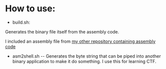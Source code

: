 # How to use:

* build.sh:

Generates the binary file itself from the assembly code. 

I included an assembly file from [my other repository containing assembly code](https://github.com/brian-chau/c_asm_sendfile_fcntl)


* asm2shell.sh -- Generates the byte string that can be piped into another binary application to make it do something. I use this for learning CTF.
